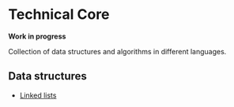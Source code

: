 # Technical Core

**Work in progress**

Collection of data structures and algorithms in different languages.

## Data structures
- [Linked lists](./data-structures/linked-lists/)

